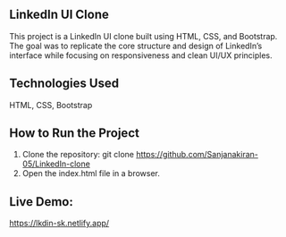 ## LinkedIn UI Clone

This project is a LinkedIn UI clone built using HTML, CSS, and Bootstrap. The goal was to replicate the core structure and design of LinkedIn’s interface while focusing on responsiveness and clean UI/UX principles.

## Technologies Used
HTML, 
CSS, 
Bootstrap 

## How to Run the Project
1. Clone the repository: git clone https://github.com/Sanjanakiran-05/LinkedIn-clone
2. Open the index.html file in a browser.

## Live Demo: 
https://lkdin-sk.netlify.app/
